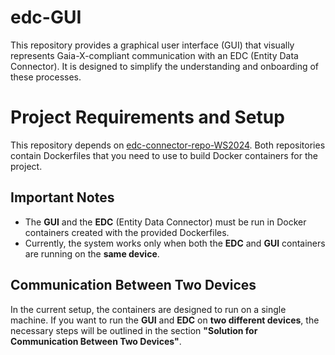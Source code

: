 # edc-GUI

This repository provides a graphical user interface (GUI) that visually represents Gaia-X-compliant communication with an EDC (Entity Data Connector). It is designed to simplify the understanding and onboarding of these processes.

# Project Requirements and Setup

This repository depends on [edc-connector-repo-WS2024](https://github.com/mattis1896/edc-connector-repo-WS2024). Both repositories contain Dockerfiles that you need to use to build Docker containers for the project.

## Important Notes

- The **GUI** and the **EDC** (Entity Data Connector) must be run in Docker containers created with the provided Dockerfiles.
- Currently, the system works only when both the **EDC** and **GUI** containers are running on the **same device**.

## Communication Between Two Devices

In the current setup, the containers are designed to run on a single machine. If you want to run the **GUI** and **EDC** on **two different devices**, the necessary steps will be outlined in the section **"Solution for Communication Between Two Devices"**.
